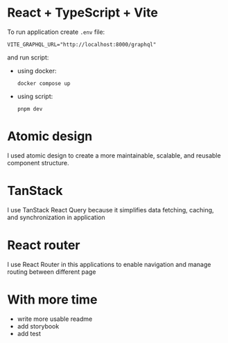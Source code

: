 # React + TypeScript + Vite

To run application create `.env` file:

```
VITE_GRAPHQL_URL="http://localhost:8000/graphql"
```

and run script:

- using docker:

  ```
  docker compose up
  ```

- using script:

  ```
  pnpm dev
  ```

# Atomic design

I used atomic design to create a more maintainable, scalable, and reusable component structure.

# TanStack

I use TanStack React Query because it simplifies data fetching, caching, and synchronization in application

# React router

I use React Router in this applications to enable navigation and manage routing between different page

# With more time

- write more usable readme
- add storybook
- add test

